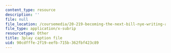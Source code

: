 ```yaml
---
content_type: resource
description: ''
file: null
file_location: /coursemedia/20-219-becoming-the-next-bill-nye-writing-and-hosting-the-educational-show-january-iap-2015/90cdfffe2f19eefb715b362fbf423c89_rCG6r6gotZQ.srt
file_type: application/x-subrip
resourcetype: Other
title: 3play caption file
uid: 90cdfffe-2f19-eefb-715b-362fbf423c89
---
```

